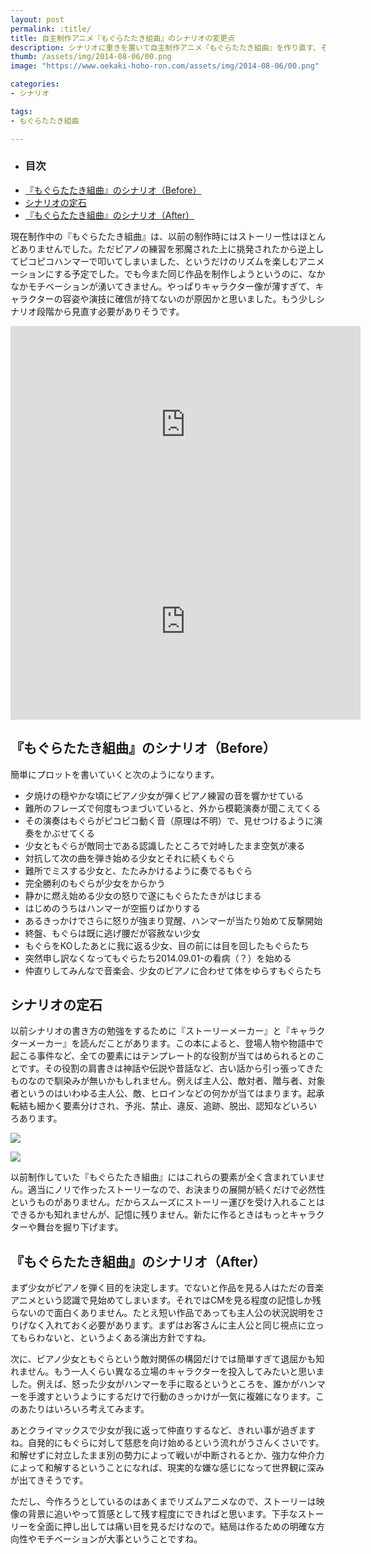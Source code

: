 ```yaml
---
layout: post
permalink: :title/
title: 自主制作アニメ『もぐらたたき組曲』のシナリオの変更点
description: シナリオに重きを置いて自主制作アニメ『もぐらたたき組曲』を作り直す、その構想について書いています。
thumb: /assets/img/2014-08-06/00.png
image: "https://www.oekaki-hoho-ron.com/assets/img/2014-08-06/00.png"

categories:
- シナリオ

tags:
- もぐらたたき組曲

---
```


- ### 目次
- [『もぐらたたき組曲』のシナリオ（Before）](#もぐらたたき組曲のシナリオbefore)
- [シナリオの定石](#シナリオの定石)
- [『もぐらたたき組曲』のシナリオ（After）](#もぐらたたき組曲のシナリオafter)

現在制作中の『もぐらたたき組曲』は、以前の制作時にはストーリー性はほとんどありませんでした。ただピアノの練習を邪魔された上に挑発されたから逆上してピコピコハンマーで叩いてしまいました、というだけのリズムを楽しむアニメーションにする予定でした。でも今また同じ作品を制作しようというのに、なかなかモチベーションが湧いてきません。やっぱりキャラクター像が薄すぎて、キャラクターの容姿や演技に確信が持てないのが原因かと思いました。もう少しシナリオ段階から見直す必要がありそうです。

<iframe width="560" height="315" src="https://www.youtube.com/embed/UHJA1SuxL-Q" title="YouTube video player" frameborder="0" allow="accelerometer; autoplay; clipboard-write; encrypted-media; gyroscope; picture-in-picture; web-share" allowfullscreen></iframe>

<iframe width="560" height="315" src="https://www.youtube.com/embed/xijVChyJ7L8" title="YouTube video player" frameborder="0" allow="accelerometer; autoplay; clipboard-write; encrypted-media; gyroscope; picture-in-picture; web-share" allowfullscreen></iframe>

## 『もぐらたたき組曲』のシナリオ（Before）

簡単にプロットを書いていくと次のようになります。

- 夕焼けの穏やかな頃にピアノ少女が弾くピアノ練習の音を響かせている
- 難所のフレーズで何度もつまづいていると、外から模範演奏が聞こえてくる
- その演奏はもぐらがピコピコ動く音（原理は不明）で、見せつけるように演奏をかぶせてくる
- 少女ともぐらが敵同士である認識したところで対峙したまま空気が凍る
- 対抗して次の曲を弾き始める少女とそれに続くもぐら
- 難所でミスする少女と、たたみかけるように奏でるもぐら
- 完全勝利のもぐらが少女をからかう
- 静かに燃え始める少女の怒りで遂にもぐらたたきがはじまる
- はじめのうちはハンマーが空振りばかりする
- あるきっかけでさらに怒りが強まり覚醒、ハンマーが当たり始めて反撃開始
- 終盤、もぐらは既に逃げ腰だが容赦ない少女
- もぐらをKOしたあとに我に返る少女、目の前には目を回したもぐらたち
- 突然申し訳なくなってもぐらたち2014.09.01-の看病（？）を始める
- 仲直りしてみんなで音楽会、少女のピアノに合わせて体をゆらすもぐらたち


## シナリオの定石

以前シナリオの書き方の勉強をするために『ストーリーメーカー』と『キャラクターメーカー』を読んだことがあります。この本によると、登場人物や物語中で起こる事件など、全ての要素にはテンプレート的な役割が当てはめられるとのことです。その役割の肩書きは神話や伝説や昔話など、古い話から引っ張ってきたものなので馴染みが無いかもしれません。例えば主人公、敵対者、贈与者、対象者というのはいわゆる主人公、敵、ヒロインなどの何かが当てはまります。起承転結も細かく要素分けされ、予兆、禁止、違反、追跡、脱出、認知などいろいろあります。

<a target="blank"  href="https://www.amazon.co.jp/gp/product/4061385488/ref=as_li_tl?ie=UTF8&camp=247&creative=1211&creativeASIN=4061385488&linkCode=as2&tag=koma5109-22&linkId=c977d4fd61adcd6a06a53a075b787e44"><img border="0" src="//ws-fe.amazon-adsystem.com/widgets/q?_encoding=UTF8&MarketPlace=JP&ASIN=4061385488&ServiceVersion=20070822&ID=AsinImage&WS=1&Format=_SL250_&tag=koma5109-22" ></a><img src="//ir-jp.amazon-adsystem.com/e/ir?t=koma5109-22&l=am2&o=9&a=4061385488" width="1" height="1" border="0" alt="" style="border:none !important; margin:0px !important;" />

<a target="blank"  href="https://www.amazon.co.jp/gp/product/4061385437/ref=as_li_tl?ie=UTF8&camp=247&creative=1211&creativeASIN=4061385437&linkCode=as2&tag=koma5109-22&linkId=ae7ec2a1aba5e37d96301ba8bc10f754"><img border="0" src="//ws-fe.amazon-adsystem.com/widgets/q?_encoding=UTF8&MarketPlace=JP&ASIN=4061385437&ServiceVersion=20070822&ID=AsinImage&WS=1&Format=_SL250_&tag=koma5109-22" ></a><img src="//ir-jp.amazon-adsystem.com/e/ir?t=koma5109-22&l=am2&o=9&a=4061385437" width="1" height="1" border="0" alt="" style="border:none !important; margin:0px !important;" />

以前制作していた『もぐらたたき組曲』にはこれらの要素が全く含まれていません。適当にノリで作ったストーリーなので、お決まりの展開が続くだけで必然性というものがありません。だからスムーズにストーリー運びを受け入れることはできるかも知れませんが、記憶に残りません。新たに作るときはもっとキャラクターや舞台を掘り下げます。

## 『もぐらたたき組曲』のシナリオ（After）

まず少女がピアノを弾く目的を決定します。でないと作品を見る人はただの音楽アニメという認識で見始めてしまいます。それではCMを見る程度の記憶しか残らないので面白くありません。たとえ短い作品であっても主人公の状況説明をさりげなく入れておく必要があります。まずはお客さんに主人公と同じ視点に立ってもらわないと、というよくある演出方針ですね。

次に、ピアノ少女ともぐらという敵対関係の構図だけでは簡単すぎて退屈かも知れません。もう一人くらい異なる立場のキャラクターを投入してみたいと思いました。例えば、怒った少女がハンマーを手に取るというところを、誰かがハンマーを手渡すというようにするだけで行動のきっかけが一気に複雑になります。このあたりはいろいろ考えてみます。

あとクライマックスで少女が我に返って仲直りするなど、きれい事が過ぎますね。自発的にもぐらに対して慈悲を向け始めるという流れがうさんくさいです。和解せずに対立したまま別の勢力によって戦いが中断されるとか、強力な仲介力によって和解するということになれば、現実的な嫌な感じになって世界観に深みが出てきそうです。

ただし、今作ろうとしているのはあくまでリズムアニメなので、ストーリーは映像の背景に追いやって質感として残す程度にできればと思います。下手なストーリーを全面に押し出しては痛い目を見るだけなので。結局は作るための明確な方向性やモチベーションが大事ということですね。
